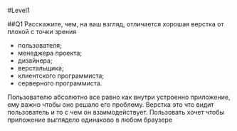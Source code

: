 #Level1

##Q1
Расскажите, чем, на ваш взгляд, отличается хорошая верстка от плохой с точки зрения 
* пользователя;
* менеджера проекта;
* дизайнера;
* верстальщика;
* клиентского программиста;
* серверного программиста.

Пользователю абсолютно все равно как внутри устроенно приложение, ему важно чтобы оно решало его проблему. 
Верстка это что видит пользователь и то с чем он взаимодействует. Пользовать хочет чтобы приложение выглядело одинаково в 
любом браузере
